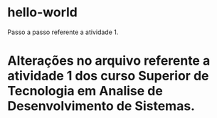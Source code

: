 # hello-world
Passo a passo referente a atividade 1.
<h1> Alterações no arquivo referente a atividade 1 dos curso Superior de Tecnologia em Analise de Desenvolvimento de Sistemas. </h1>
